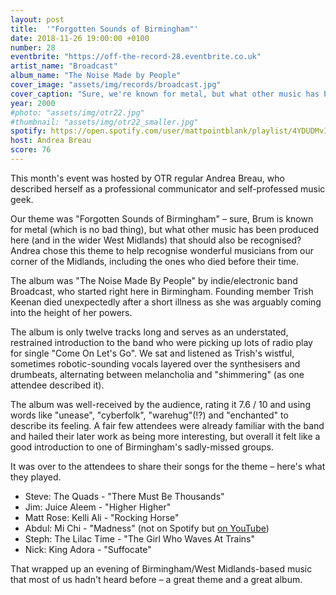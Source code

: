 ```yaml
---
layout: post
title:  '"Forgotten Sounds of Birmingham"'
date: 2018-11-26 19:00:00 +0100
number: 28
eventbrite: "https://off-the-record-28.eventbrite.co.uk"
artist_name: "Broadcast"
album_name: "The Noise Made by People"
cover_image: "assets/img/records/broadcast.jpg"
cover_caption: "Sure, we're known for metal, but what other music has been produced here (and in the wider West Midlands) that should also be recognised?"
year: 2000
#photo: "assets/img/otr22.jpg"
#thumbnail: "assets/img/otr22_smaller.jpg"
spotify: https://open.spotify.com/user/mattpointblank/playlist/4YDUDMvIpJh4BaYOSbIsge?si=QLLKG56ARxGFUI01wT9DRw
host: Andrea Breau
score: 76
---
```


This month's event was hosted by OTR regular Andrea Breau, who described herself as a professional communicator and self-professed music geek. 

Our theme was "Forgotten Sounds of Birmingham" – sure, Brum is known for metal (which is no bad thing), but what other music has been produced here (and in the wider West Midlands) that should also be recognised? Andrea chose this theme to help recognise wonderful musicians from our corner of the Midlands, including the ones who died before their time.

The album was "The Noise Made By People" by indie/electronic band Broadcast, who started right here in Birmingham. Founding member Trish Keenan died unexpectedly after a short illness as she was arguably coming into the height of her powers.

The album is only twelve tracks long and serves as an understated, restrained introduction to the band who were picking up lots of radio play for single "Come On Let's Go". We sat and listened as Trish's wistful, sometimes robotic-sounding vocals layered over the synthesisers and drumbeats, alternating between melancholia and "shimmering" (as one attendee described it).

The album was well-received by the audience, rating it 7.6 / 10 and using words like "unease", "cyberfolk", "warehug"(!?) and "enchanted" to describe its feeling. A fair few attendees were already familiar with the band and hailed their later work as being more interesting, but overall it felt like a good introduction to one of Birmingham's sadly-missed groups.

It was over to the attendees to share their songs for the theme – here's what they played.

- Steve: The Quads - "There Must Be Thousands"
- Jim: Juice Aleem - "Higher Higher"
- Matt Rose: Kelli Ali - "Rocking Horse"
- Abdul: Mi Chi - "Madness" (not on Spotify but [on YouTube](https://www.youtube.com/watch?v=QeNzSqcQ6Oo))
- Steph: The Lilac Time - "The Girl Who Waves At Trains"
- Nick: King Adora - "Suffocate"

That wrapped up an evening of Birmingham/West Midlands-based music that most of us hadn't heard before – a great theme and a great album.
